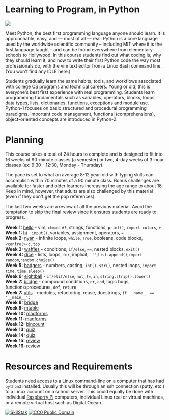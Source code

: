 # Learning to Program, in Python

![](https://www.python.org/static/community_logos/python-logo-generic.svg)

Meet Python, the best first programming language anyone should learn.
It is approachable, easy, and &mdash; most of all &mdash; real. Python is
a core language used by the worldwide scientific community – including
MIT where it is the first language taught – and can be found everywhere
from elementary schools to Hollywood. In this course students find out
what coding is, why they should learn it, and how to write their first
Python code the way most professionals do, with the vim text editor
from a Linux Bash command line. (You won't find any IDLE here.)

Students gradually learn the same habits, tools, and workflows associated
with college CS programs and technical careers. Young or old, this is
everyone's best first experience with real programming. Students learn
programming fundamentals such as variables, operators, blocks, loops,
data types, lists, dictionaries, functions, exceptions and module
use. Python-1 focuses on basic structured and procedural programming
paradigms. Important code management, functional (comprehensions),
object-oriented concepts are introduced in Python-2.

# Planning

This course takes a total of 24 hours to complete and is designed
to fit into 16 weeks of 90-minute classes (a semester) or two, 4-day weeks of
3-hour classes (ex: 9:30 - 12:30, Monday - Thursday).

The pace is set to what an average 8-12 year-old with typing skills can
accomplish within 70 minutes of a 90 minute class. Bonus challenges are
available for faster and older learners increasing the age range to about 18.
Keep in mind, however, that adults are also challenged by this material
(even if they don't get the pop references).

The last two weeks are a review of all the previous material. Avoid the
temptation to skip the final review since it ensures students are ready to
progress.

**Week 1:** [hello](/hello) - vim, `chmod`, `#!`, strings, functions, `print()`, `import colors`, `+`<br>
**Week 1:** [hi](/hi) - `input()`, variables, assignment, operators, `=`<br>
**Week 2:** [nyan](/nyan) - infinite loops, `while`, `True`, booleans, code blocks, `<control>-c`, `top`<br>
**Week 3:** [waffles](/waffles) - conditions, `if/else`, `==`, nested blocks, `exit()`<br>
**Week 4:** [dice](/dice) - lists, loops, `for`, implicit, `'''`,`list.append()`,`import random`,`random.choice()`<br>
**Week 5:** [badgers](/badgers) - numbers, casting, `int()`, `str()`, nested loops, `import time`, `time.sleep()`<br>
**Week 6:** [eightball](/eightball) - `if/elif/else`, `not`, `!=`, `in`,
`string.strip().lower()`<br>
**Week 7:** [bridge](/bridge) - compound conditions, `or`, `and`, logic bugs,
functions/procedures, `def`, `return`<br>
**Week 7:** [utils](/utils) - modules, refactoring, reuse, docstrings, `if
__name__ == '__main__':`<br>
**Week 8:** [bridge](/bridge)<br>
**Week 9:** [mtable](/mtable)<br>
**Week 10:** [madforms](/madforms)<br>
**Week 11:** [madforms](/madforms)<br>
**Week 12:** [bincount](/bincount)<br>
**Week 13:** [quiz](/quiz)<br>
**Week 14:** [quiz](/quiz)<br>
**Week 15:** [review](/review)<br>
**Week 16:** [review](/review)<br>

# Resources and Requirements

Students need access to a Linux command-line on a computer that has had
`python3` installed. Usually this will be through an ssh connection
(putty, etc.) to a Linux account on a school server. This could equally
be done with individual [Raspberry Pi][] computers, individual Linux
real or virtual machines, or a remote virtual host such as Digital Ocean.

[![][logo]][scb] [![][cc0]][cc0link]

[logo]: http://skilstak.com/images/skilstak-logo-bw-31.svg "SkilStak"
[scb]: http://github.com/skilstak/block
[cc0]: http://mirrors.creativecommons.org/presskit/buttons/88x31/svg/cc-zero.svg "CC0 Public Domain"
[cc0link]: https://creativecommons.org/publicdomain/zero/1.0/
[Raspberry Pi]: https://www.raspberrypi.org/
